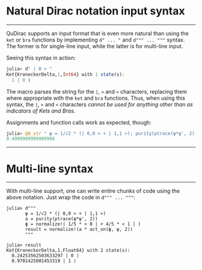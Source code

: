 # Natural Dirac notation input syntax
---

QuDirac supports an input format that is even more natural than using the `ket` or `bra` functions by implementing `d" ... "` and `d""" ... """` syntax. The former is for single-line input, while the latter is for multi-line input.

Seeing this syntax in action:

```julia
julia> d" | 0 > "
Ket{KroneckerDelta,1,Int64} with 1 state(s):
  1 | 0 ⟩
```

The macro parses the string for the `|`, `>` and `<` characters, replacing them where appropriate with the `ket` and `bra` functions. Thus, when using this syntax, the `|`, `>` and `<` characters *cannot be used for anything other than as indicators of Kets and Bras*.

Assignments and function calls work as expected, though:

```julia
julia> @d_str " ψ = 1/√2 * (| 0,0 > + | 1,1 >); purity(ptrace(ψ*ψ', 2)) "
0.4999999999999998
```

---
# Multi-line syntax
---

With multi-line support, one can write entire chunks of code using the above notation. Just wrap the code in `d""" ... """`:

```
julia> d"""
       ψ = 1/√2 * (| 0,0 > + | 1,1 >)
       a = purity(ptrace(ψ*ψ', 2))
       ϕ = normalize!( 1/5 * < 0 | + 4/5 * < 1 | )
       result = normalize!(a * act_on(ϕ, ψ, 2))
       """

julia> result
Ket{KroneckerDelta,1,Float64} with 2 state(s):
  0.24253562503633297 | 0 ⟩
  0.9701425001453319 | 1 ⟩
```

